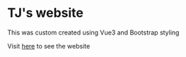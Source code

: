 # TJ's website

This was custom created using Vue3 and Bootstrap styling

Visit [here](https://neuenfeldttj.github.io) to see the website
